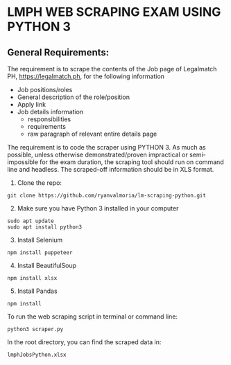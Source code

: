 # LMPH WEB SCRAPING EXAM USING PYTHON 3

## General Requirements:
The requirement is to scrape the contents of the Job page of Legalmatch PH, https://legalmatch.ph, for the following information
- Job positions/roles
- General description of the role/position
- Apply link
- Job details information
  - responsibilities
  - requirements
  - raw paragraph of relevant entire details page
  
The requirement is to code the scraper using PYTHON 3. As much as possible, unless otherwise
demonstrated/proven impractical or semi-impossible for the exam duration, the scraping
tool should run on command line and headless.
The scraped-off information should be in XLS format.


1. Clone the repo:
```
git clone https://github.com/ryanvalmoria/lm-scraping-python.git
```

2. Make sure you have Python 3 installed in your computer
```
sudo apt update
sudo apt install python3
```

3. Install Selenium
```
npm install puppeteer
```

4. Install BeautifulSoup
```
npm install xlsx
```

5. Install Pandas
```
npm install
```



To run the web scraping script in terminal or command line:
```
python3 scraper.py
```
In the root directory, you can find the scraped data in:
```
lmphJobsPython.xlsx
```
